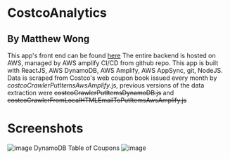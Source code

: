 # CostcoAnalytics

## By Matthew Wong

This app's front end can be found [here](https://master.d2ma2xsnuu3nlm.amplifyapp.com/)
The entire backend is hosted on AWS, managed by AWS amplify CI/CD from github repo. 
This app is built with ReactJS, AWS DynamoDB, AWS Amplify, AWS AppSync, git, NodeJS.
Data is scraped from Costco's web coupon book issued every month by *costcoCrawlerPutItemsAwsAmplify*.js, previous versions of the data extraction were ~~costcoCrawlerPutItemsDynamoDB.js~~ and ~~costcoCrawlerFromLocalHTMLEmailToPutItemsAwsAmplify.js~~
# Screenshots
![image](https://user-images.githubusercontent.com/20716672/144202482-d7a4d2d9-d34e-46a9-9f90-1b1e752fdf5c.png)
DynamoDB Table of Coupons
![image](https://user-images.githubusercontent.com/20716672/144202930-5e390b3d-87d2-4ff3-9189-89bc4c9ed049.png)
